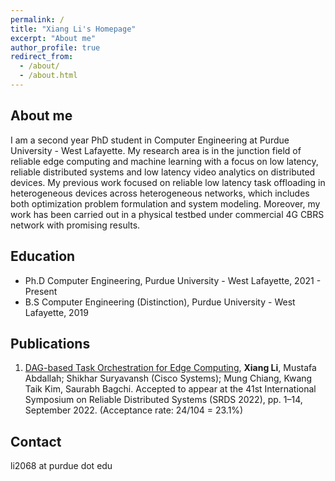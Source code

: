 ```yaml
---
permalink: /
title: "Xiang Li's Homepage"
excerpt: "About me"
author_profile: true
redirect_from: 
  - /about/
  - /about.html
---
```


## About me

I am a second year PhD student in Computer Engineering at Purdue University - West Lafayette. My research area is in the junction field of reliable edge computing and machine learning with a focus on low latency, reliable distributed systems and low latency video analytics on distributed devices. My previous work focused on reliable low latency task offloading in heterogeneous devices across heterogeneous networks, which includes both optimization problem formulation and system modeling. Moreover, my work has been carried out in a physical testbed under commercial 4G CBRS network with promising results.

## Education
* Ph.D Computer Engineering, Purdue University - West Lafayette, 2021 - Present
* B.S Computer Engineering (Distinction), Purdue University - West Lafayette, 2019


## Publications
1. [DAG-based Task Orchestration for Edge Computing](https://github.com/Mrxiangli/Mrxiangli.github.io/tree/master/files/ibdash-srds22.pdf),
**Xiang Li**, Mustafa Abdallah; Shikhar Suryavansh (Cisco Systems); Mung Chiang, Kwang Taik Kim, Saurabh Bagchi. Accepted to appear at the 41st International Symposium on Reliable Distributed Systems (SRDS 2022), pp. 1–14, September 2022. (Acceptance rate: 24/104 = 23.1%)


## Contact
li2068 at purdue dot edu
